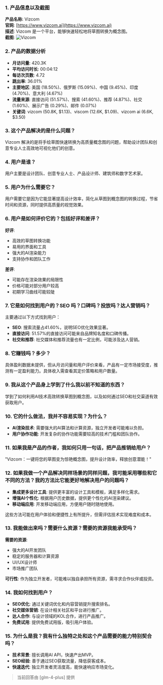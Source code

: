 ### 1. 产品信息以及截图

**产品名称**: Vizcom  
**官网**: [https://www.vizcom.ai](https://www.vizcom.ai)  
**描述**: Vizcom 是一个平台，能够快速轻松地将草图转换为概念图。  
**截图**: ![Vizcom](https://cdn-images.toolify.ai/image/8e66b8bec41a3443b7ba5d6d84f36356.jpeg)

### 2. 产品的数据分析

- **月访问量**: 420.3K
- **平均访问时长**: 00:04:12
- **每访次页数**: 4.72
- **跳出率**: 36.01%
- **主要地区**: 美国 (18.50%)、俄罗斯 (15.09%)、中国 (9.45%)、印度 (4.70%)、意大利 (4.67%)
- **流量来源**: 直接访问 (51.57%)、搜索 (41.60%)、推荐 (4.87%)、社交 (1.60%)、展示广告 (0.29%)、邮件 (0.07%)
- **关键词**: vizcom (50.8K, $1.13)、viscom (12.6K, $1.09)、vizcom ai (6.6K, $3.50)

### 3. 这个产品解决的是什么问题？

Vizcom 解决的是将手绘草图快速转换为高质量概念图的问题，帮助设计团队和创意专业人士高效地可视化他们的创意。

### 4. 用户是谁？

用户主要是设计团队、创意专业人士、产品设计师、建筑师和数字艺术家。

### 5. 用户为什么需要它？

用户需要它是因为它能显著提高设计效率，简化从草图到概念图的转换过程，节省时间和资源，同时提供高质量的视觉效果。

### 6. 用户是如何评价它的？包括好评和差评？

**好评**:
- 高效的草图转换功能
- 易用的界面和工具
- 强大的AI渲染能力
- 支持协作和团队工作

**差评**:
- 可能存在渲染效果的局限性
- 价格可能对部分用户较高
- 初期学习曲线可能较陡

### 7. 它是如何找到用户的？SEO 吗？口碑吗？投放吗？达人营销吗？

主要通过以下方式找到用户：
- **SEO**: 搜索流量占41.60%，说明SEO优化效果显著。
- **直接访问**: 51.57%的直接访问可能来自品牌知名度和口碑传播。
- **社交和推荐**: 社交媒体和推荐流量也有一定比例，可能涉及达人营销。

### 8. 它赚钱吗？多少？

具体盈利数据未提供，但从月访问量和用户评价来看，产品有一定市场接受度，推测有一定盈利能力。具体收入需查看其定价策略和用户数量。

### 9. 我从这个产品身上学到了什么我以前不知道的东西？

学到了如何利用AI技术高效转换草图到概念图，以及如何通过SEO和社交渠道有效获取用户。

### 10. 它的什么做法，我并不容易实现？为什么？

- **AI渲染技术**: 需要强大的AI算法和计算资源，独立开发者可能难以负担。
- **用户协作功能**: 开发复杂的协作功能需要较高的技术门槛和团队协作。

### 11. 如果我是产品的作者，我如何只用一句话，把产品推销给用户？

"Vizcom：一键将您的草图变为惊艳概念图，提升设计效率，释放创意潜能！"

### 12. 如果我做一个产品解决同样场景的同样问题，我可能采用哪些和它不同的方法？我的方法比它能更好地解决用户的问题吗？

- **集成更多设计工具**: 提供更丰富的设计工具和模板，满足多样化需求。
- **增强AI个性化**: 根据用户历史数据，提供更个性化的AI渲染建议。
- **移动端应用**: 开发移动端应用，方便用户随时随地使用。

这些方法可能在用户体验和便捷性上有所提升，但需评估技术实现难度和成本。

### 13. 我能做出来吗？需要什么资源？需要的资源我能承受吗？

**需要的资源**:
- 强大的AI开发团队
- 稳定的服务器和计算资源
- UI/UX设计师
- 市场推广团队

**可行性**:
作为独立开发者，可能难以独自承担所有资源，需寻求合作伙伴或投资。

### 14. 我如何找到用户？

- **SEO优化**: 通过关键词优化和内容营销提升搜索排名。
- **社交媒体营销**: 在设计相关社区和平台进行推广。
- **达人合作**: 与设计领域的KOL合作，进行产品推广。
- **免费试用**: 提供免费试用版，吸引用户体验。

### 15. 为什么是我？我有什么独特之处和这个产品需要的能力特别契合吗？

- **技术背景**: 擅长调用AI API，快速产出MVP。
- **SEO经验**: 善于通过SEO获取流量，降低获客成本。
- **快速迭代**: 独立开发者灵活度高，能快速响应市场变化。

> 当前回答由 [glm-4-plus] 提供